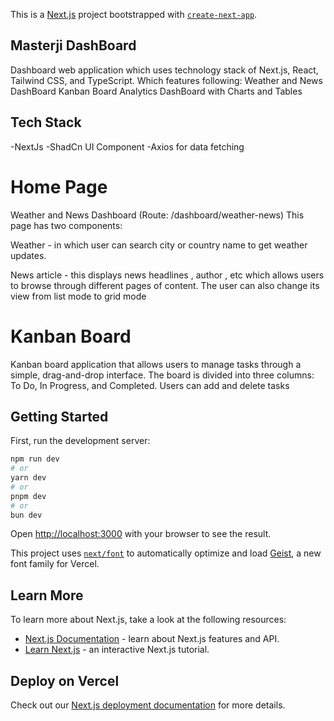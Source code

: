 This is a [Next.js](https://nextjs.org) project bootstrapped with [`create-next-app`](https://nextjs.org/docs/app/api-reference/cli/create-next-app).


## Masterji DashBoard
 Dashboard web application which uses technology stack of Next.js, React, Tailwind CSS, and TypeScript. Which features following:
 Weather and News DashBoard
 Kanban Board
 Analytics DashBoard with Charts and Tables

## Tech Stack
 -NextJs
 -ShadCn UI Component
 -Axios for data fetching


# Home Page
 Weather and News Dashboard (Route: /dashboard/weather-news)
 This page has two components:

 Weather - in which user can search city or country name to get weather updates.

 News article -  this displays news headlines , author , etc which allows users to browse through different pages of content. The user can also change its view from list mode to grid mode

# Kanban Board
 Kanban board application that allows users to manage tasks through a simple, drag-and-drop interface. The board is divided into three columns: To Do, In Progress, and Completed. Users can add and delete tasks

## Getting Started

First, run the development server:

```bash
npm run dev
# or
yarn dev
# or
pnpm dev
# or
bun dev
```

Open [http://localhost:3000](http://localhost:3000) with your browser to see the result.





This project uses [`next/font`](https://nextjs.org/docs/app/building-your-application/optimizing/fonts) to automatically optimize and load [Geist](https://vercel.com/font), a new font family for Vercel.

## Learn More

To learn more about Next.js, take a look at the following resources:

- [Next.js Documentation](https://nextjs.org/docs) - learn about Next.js features and API.
- [Learn Next.js](https://nextjs.org/learn) - an interactive Next.js tutorial.

## Deploy on Vercel


Check out our [Next.js deployment documentation](https://nextjs.org/docs/app/building-your-application/deploying) for more details.


